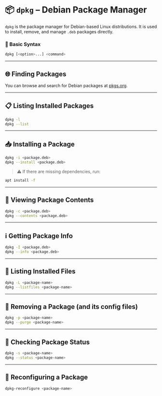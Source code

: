 
# 📦 `dpkg` – Debian Package Manager

`dpkg` is the package manager for Debian-based Linux distributions. It is used to install, remove, and manage `.deb` packages directly.

### 📘 Basic Syntax

```bash
dpkg [<option>...] <command>
```

---

## 🌐 Finding Packages

You can browse and search for Debian packages at [pkgs.org](https://pkgs.org).

---

## 📋 Listing Installed Packages

```bash
dpkg -l
dpkg --list
```

---

## 📥 Installing a Package

```bash
dpkg -i <package.deb>
dpkg --install <package.deb>
```

> ⚠️ If there are missing dependencies, run:

```bash
apt install -f
```

---

## 📂 Viewing Package Contents

```bash
dpkg -c <package.deb>
dpkg --contents <package.deb>
```

---

## ℹ️ Getting Package Info

```bash
dpkg -I <package.deb>
dpkg --info <package.deb>
```

---

## 📁 Listing Installed Files

```bash
dpkg -L <package-name>
dpkg --listfiles <package-name>
```

---

## 🧹 Removing a Package (and its config files)

```bash
dpkg -p <package-name>
dpkg --purge <package-name>
```

---

## 📝 Checking Package Status

```bash
dpkg -s <package-name>
dpkg --status <package-name>
```

---

## 🔧 Reconfiguring a Package

```bash
dpkg-reconfigure <package-name>
```

